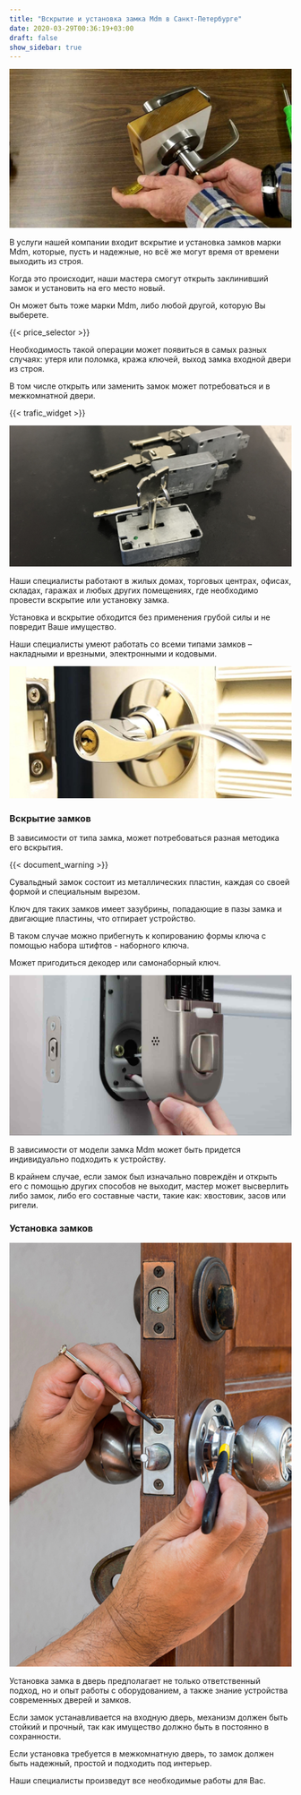 ```yaml
---
title: "Вскрытие и установка замка Mdm в Санкт-Петербурге"
date: 2020-03-29T00:36:19+03:00
draft: false
show_sidebar: true
---
```


![вскрытие и установка замков](door_open.jpg)

В услуги нашей компании входит вскрытие и установка замков марки Mdm, которые, пусть и надежные, но всё же могут время от времени выходить из строя. 

Когда это происходит, наши мастера смогут открыть заклинивший замок и установить на его место новый.

Он может быть тоже марки Mdm, либо любой другой, которую Вы выберете.

{{< price_selector >}}

Необходимость такой операции может появиться в самых разных случаях: утеря или поломка, кража ключей, выход замка входной двери из строя. 

В том числе открыть или заменить замок может потребоваться и в межкомнатной двери.

{{< trafic_widget >}}

![вскрытие и установка замков](lock.jpg)

Наши специалисты работают в жилых домах, торговых центрах, офисах, складах, гаражах и любых других помещениях, где необходимо провести вскрытие или установку замка. 

Установка и вскрытие обходится без применения грубой силы и не повредит Ваше имущество. 

Наши специалисты умеют работать со всеми типами замков – накладными и врезными, электронными и кодовыми.

![вскрытие и установка замков](doorlock.jpg)

### Вскрытие замков

В зависимости от типа замка, может потребоваться разная методика его вскрытия.

{{< document_warning >}}

Сувальдный замок состоит из металлических пластин, каждая со своей формой и специальным вырезом. 

Ключ для таких замков имеет зазубрины, попадающие в пазы замка и двигающие пластины, что отпирает устройство. 

В таком случае можно прибегнуть к копированию формы ключа с помощью набора штифтов - наборного ключа. 

Может пригодиться декодер или самонаборный ключ.

![вскрытие и установка замков](instlock.jpg)

В зависимости от модели замка Mdm может быть придется индивидуально подходить к устройству. 

В крайнем случае, если замок был изначально повреждён и открыть его с помощью других способов не выходит, мастер может высверлить либо замок, либо его составные части, такие как: хвостовик, засов или ригели.

### Установка замков

![вскрытие и установка замков](inst.jpg)

Установка замка в дверь предполагает не только ответственный подход, но и опыт работы с оборудованием, а также знание устройства современных дверей и замков. 

Если замок устанавливается на входную дверь, механизм должен быть стойкий и прочный, так как имущество должно быть в постоянно в сохранности. 

Если установка требуется в межкомнатную дверь, то замок должен быть надежный, простой и подходить под интерьер. 

Наши специалисты произведут все необходимые работы для Вас.
